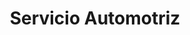 ---
title: "Servicio Automotriz"
url: /desamparados/servicio-automotriz/
shop: reparación de automóviles
---